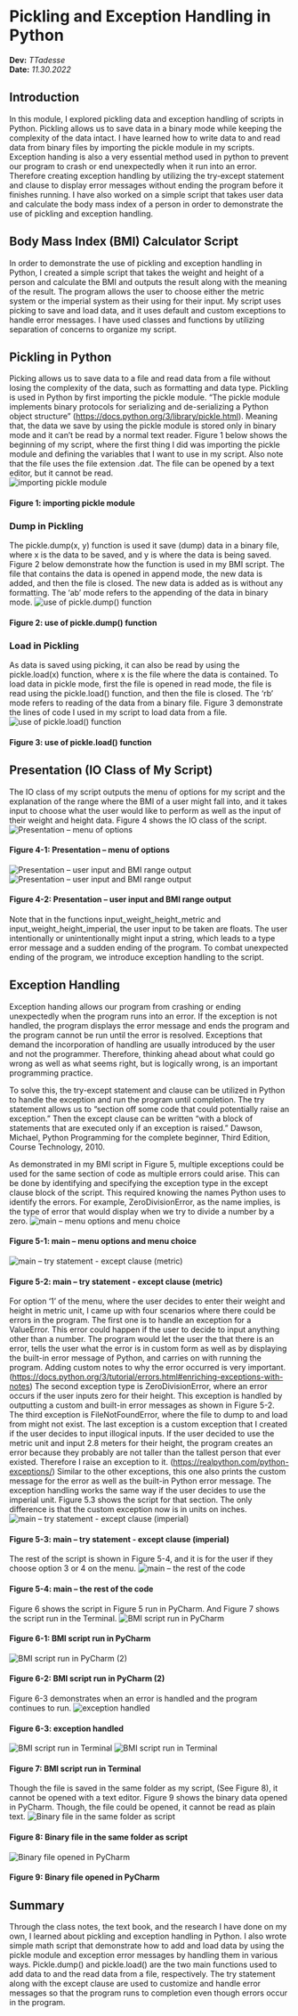 # Pickling and Exception Handling in Python
**Dev:** *TTadesse*  
**Date:** *11.30.2022*
## Introduction
In this module, I explored pickling data and exception handling of scripts in Python. Pickling allows us to save data in a binary mode while keeping the complexity of the data intact. I have learned how to write data to and read data from binary files by importing the pickle module in my scripts. Exception handing is also a very essential method used in python to prevent our program to crash or end unexpectedly when it run into an error. Therefore creating exception handling by utilizing the try-except statement and clause to display error messages without ending the program before it finishes running. I have also worked on a simple script that takes user data and calculate the body mass index of a person in order to demonstrate the use of pickling and exception handling.
## Body Mass Index (BMI) Calculator Script
In order to demonstrate the use of pickling and exception handling in Python, I created a simple script that takes the weight and height of a person and calculate the BMI and outputs the result along with the meaning of the result. The program allows the user to choose either the metric system or the imperial system as their using for their input. My script uses picking to save and load data, and it uses default and custom exceptions to handle error messages. I have used classes and functions by utilizing separation of concerns to organize my script.
## Pickling in Python
Picking allows us to save data to a file and read data from a file without losing the complexity of the data, such as formatting and data type. Pickling is used in Python by first importing the pickle module. “The pickle module implements binary protocols for serializing and de-serializing a Python object structure” (https://docs.python.org/3/library/pickle.html). Meaning that, the data we save by using the pickle module is stored only in binary mode and it can’t be read by a normal text reader. Figure 1 below shows the beginning of my script, where the first thing I did was importing the pickle module and defining the variables that I want to use in my script. Also note that the file uses the file extension .dat. The file can be opened by a text editor, but it cannot be read.  
![importing pickle module](Assignment07_Images/07%20Figure%201.png "importing pickle module")
#### Figure 1: importing pickle module
### Dump in Pickling
The pickle.dump(x, y) function is used it save (dump) data in a binary file, where x is the data to be saved, and y is where the data is being saved. Figure 2 below demonstrate how the function is used in my BMI script. The file that contains the data is opened in append mode, the new data is added, and then the file is closed. The new data is added as is without any formatting. The ‘ab’ mode refers to the appending of the data in binary mode.
![use of pickle.dump() function](https://github.com/tsedeytadesse/Module07/blob/main/docs/Assignment07_Images/07%20Figure%202.png "use of pickle.dump() function")
#### Figure 2: use of pickle.dump() function
### Load in Pickling
As data is saved using picking, it can also be read by using the pickle.load(x) function, where x is the file where the data is contained. To load data in pickle mode, first the file is opened in read mode, the file is read using the pickle.load() function, and then the file is closed. The ‘rb’ mode refers to reading of the data from a binary file. Figure 3 demonstrate the lines of code I used in my script to load data from a file.
![use of pickle.load() function](Assignment07_Images/07%20Figure%203.png "use of pickle.load() function")
#### Figure 3: use of pickle.load() function
## Presentation (IO Class of My Script)
The IO class of my script outputs the menu of options for my script and the explanation of the range where the BMI of a user might fall into, and it takes input to choose what the user would like to perform as well as the input of their weight and height data. Figure 4 shows the IO class of the script.
![Presentation – menu of options](https://github.com/tsedeytadesse/Module07/blob/main/docs/Assignment07_Images/07%20Figure%204-1.png "Presentation – menu of options")
#### Figure 4-1: Presentation – menu of options
![Presentation – user input and BMI range output](https://github.com/tsedeytadesse/Module07/blob/main/docs/Assignment07_Images/07%20Figure%204-2.png "Presentation – user input and BMI range output")
![Presentation – user input and BMI range output](https://github.com/tsedeytadesse/Module07/blob/main/docs/Assignment07_Images/07%20Figure%204-2-2.png "Presentation – user input and BMI range output")
#### Figure 4-2: Presentation – user input and BMI range output

Note that in the functions input_weight_height_metric and input_weight_height_imperial, the user input to be taken are floats. The user intentionally or unintentionally might input a string, which leads to a type error message and a sudden ending of the program. To combat unexpected ending of the program, we introduce exception handling to the script.
## Exception Handling
Exception handing allows our program from crashing or ending unexpectedly when the program runs into an error. If the exception is not handled, the program displays the error message and ends the program and the program cannot be run until the error is resolved. Exceptions that demand the incorporation of handling are usually introduced by the user and not the programmer. Therefore, thinking ahead about what could go wrong as well as what seems right, but is logically wrong, is an important programming practice. 

To solve this, the try-except statement and clause can be utilized in Python to handle the exception and run the program until completion. The try statement allows us to “section off some code that could potentially raise an exception.” Then the except clause can be written “with a block of statements that are executed only if an exception is raised.” Dawson, Michael, Python Programming for the complete beginner, Third Edition, Course Technology, 2010.

As demonstrated in my BMI script in Figure 5, multiple exceptions could be used for the same section of code as multiple errors could arise. This can be done by identifying and specifying the exception type in the except clause block of the script. This required knowing the names Python uses to identify the errors. For example, ZeroDivisionError, as the name implies, is the type of error that would display when we try to divide a number by a zero.
![main – menu options and menu choice](https://github.com/tsedeytadesse/Module07/blob/main/docs/Assignment07_Images/07%20Figure%205-1.png "main – menu options and menu choice")
#### Figure 5-1: main – menu options and menu choice
![main – try statement - except clause (metric)](https://github.com/tsedeytadesse/Module07/blob/main/docs/Assignment07_Images/07%20Figure%205-2.png "main – try statement - except clause (metric)")
#### Figure 5-2: main – try statement - except clause (metric)

For option ‘1’ of the menu, where the user decides to enter their weight and height in metric unit, I came up with four scenarios where there could be errors in the program. The first one is to handle an exception for a ValueError. This error could happen if the user to decide to input anything other than a number. The program would let the user the that there is an error, tells the user what the error is in custom form as well as by displaying the built-in error message of Python, and carries on with running the program. Adding custom notes to why the error occurred is very important. (https://docs.python.org/3/tutorial/errors.html#enriching-exceptions-with-notes) The second exception type is ZeroDivisionError, where an error occurs if the user inputs zero for their height. This exception is handled by outputting a custom and built-in error messages as shown in Figure 5-2. The third exception is FileNotFoundError,  where the file to dump to and load from might not exist. The last exception is a custom exception that I created if the user decides to input illogical inputs. If the user decided to use the metric unit and input 2.8 meters for their height, the program creates an error because they probably are not taller than the tallest person that ever existed. Therefore I raise an exception to it. (https://realpython.com/python-exceptions/) Similar to the other exceptions, this one also prints the custom message for the error as well as the built-in Python error message.
The exception handling works the same way if the user decides to use the imperial unit. Figure 5.3 shows the script for that section. The only difference is that the custom exception now is in units on inches.
![main – try statement - except clause (imperial)](https://github.com/tsedeytadesse/Module07/blob/main/docs/Assignment07_Images/07%20Figure%205-3.png "main – try statement - except clause (imperial)")
#### Figure 5-3: main – try statement - except clause (imperial)

The rest of the script is shown in Figure 5-4, and it is for the user if they choose option 3 or 4 on the menu.
![main – the rest of the code](https://github.com/tsedeytadesse/Module07/blob/main/docs/Assignment07_Images/07%20Figure%205-4.png "main – the rest of the code")
#### Figure 5-4: main – the rest of the code
Figure 6 shows the script in Figure 5 run in PyCharm. And Figure 7 shows the script run in the Terminal.
![BMI script run in PyCharm](https://github.com/tsedeytadesse/Module07/blob/main/docs/Assignment07_Images/07%20Figure%206-1.png "BMI script run in PyCharm")
#### Figure 6-1: BMI script run in PyCharm
![BMI script run in PyCharm (2)](https://github.com/tsedeytadesse/Module07/blob/main/docs/Assignment07_Images/07%20Figure%206-2.png "BMI script run in PyCharm (2)")
#### Figure 6-2: BMI script run in PyCharm (2)
Figure 6-3 demonstrates when an error is handled and the program continues to run.
![exception handled](https://github.com/tsedeytadesse/Module07/blob/main/docs/Assignment07_Images/07%20Figure%206-3.png "exception handled")
#### Figure 6-3: exception handled
![BMI script run in Terminal](https://github.com/tsedeytadesse/Module07/blob/main/docs/Assignment07_Images/07%20Figure%207-1.png "BMI script run in Terminal")
![BMI script run in Terminal](https://github.com/tsedeytadesse/Module07/blob/main/docs/Assignment07_Images/07%20Figure%207-2.png "BMI script run in Terminal")
#### Figure 7: BMI script run in Terminal
Though the file is saved in the same folder as my script, (See Figure 8), it cannot be opened with a text editor. Figure 9 shows the binary data opened in PyCharm. Though, the file could be opened, it cannot be read as plain text.
![Binary file in the same folder as script](https://github.com/tsedeytadesse/Module07/blob/main/docs/Assignment07_Images/07%20Figure%208.png "Binary file in the same folder as script")
#### Figure 8: Binary file in the same folder as script
![Binary file opened in PyCharm](https://github.com/tsedeytadesse/Module07/blob/main/docs/Assignment07_Images/07%20Figure%209.png "Binary file opened in PyCharm")
#### Figure 9: Binary file opened in PyCharm
## Summary
Through the class notes, the text book, and the research I have done on my own, I learned about pickling and exception handling in Python. I also wrote simple math script that demonstrate how to add and load data by using the pickle module and exception error messages by handling them in various ways. Pickle.dump() and pickle.load() are the two main functions used to add data to and the read data from a file, respectively. The try statement along with the except clause are used to customize and handle error messages so that the program runs to completion even though errors occur in the program.

